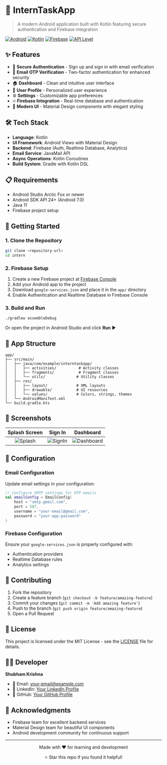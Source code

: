 # 📱 InternTaskApp

> A modern Android application built with Kotlin featuring secure authentication and Firebase integration

[![Android](https://img.shields.io/badge/Platform-Android-green.svg)](https://developer.android.com/)
[![Kotlin](https://img.shields.io/badge/Language-Kotlin-blue.svg)](https://kotlinlang.org/)
[![Firebase](https://img.shields.io/badge/Backend-Firebase-orange.svg)](https://firebase.google.com/)
[![API Level](https://img.shields.io/badge/API-24+-brightgreen.svg)](https://developer.android.com/guide/topics/manifest/uses-sdk-element.html#ApiLevels)

## ✨ Features

- 🔐 **Secure Authentication** - Sign up and sign in with email verification
- 📧 **Email OTP Verification** - Two-factor authentication for enhanced security  
- 🏠 **Dashboard** - Clean and intuitive user interface
- 👤 **User Profile** - Personalized user experience
- ⚙️ **Settings** - Customizable app preferences
- 🔥 **Firebase Integration** - Real-time database and authentication
- 📱 **Modern UI** - Material Design components with elegant styling

## 🛠️ Tech Stack

- **Language**: Kotlin
- **UI Framework**: Android Views with Material Design
- **Backend**: Firebase (Auth, Realtime Database, Analytics)
- **Email Service**: JavaMail API
- **Async Operations**: Kotlin Coroutines
- **Build System**: Gradle with Kotlin DSL

## 📋 Requirements

- Android Studio Arctic Fox or newer
- Android SDK API 24+ (Android 7.0)
- Java 11
- Firebase project setup

## 🚀 Getting Started

### 1. Clone the Repository
```bash
git clone <repository-url>
cd intern
```

### 2. Firebase Setup
1. Create a new Firebase project at [Firebase Console](https://console.firebase.google.com/)
2. Add your Android app to the project
3. Download `google-services.json` and place it in the `app/` directory
4. Enable Authentication and Realtime Database in Firebase Console

### 3. Build and Run
```bash
./gradlew assembleDebug
```

Or open the project in Android Studio and click **Run** ▶️

## 📱 App Structure

```
app/
├── src/main/
│   ├── java/com/example/interntaskapp/
│   │   ├── activities/          # Activity classes
│   │   ├── fragments/           # Fragment classes
│   │   └── utils/              # Utility classes
│   ├── res/
│   │   ├── layout/             # XML layouts
│   │   ├── drawable/           # UI resources
│   │   └── values/             # Colors, strings, themes
│   └── AndroidManifest.xml
└── build.gradle.kts
```

## 🎨 Screenshots

| Splash Screen | Sign In | Dashboard |
|:-------------:|:-------:|:---------:|
| ![Splash](https://via.placeholder.com/200x400/4CAF50/FFFFFF?text=Splash) | ![SignIn](https://via.placeholder.com/200x400/2196F3/FFFFFF?text=Sign+In) | ![Dashboard](https://via.placeholder.com/200x400/FF9800/FFFFFF?text=Dashboard) |

## 🔧 Configuration

### Email Configuration
Update email settings in your configuration:
```kotlin
// Configure SMTP settings for OTP emails
val emailConfig = EmailConfig(
    host = "smtp.gmail.com",
    port = 587,
    username = "your-email@gmail.com",
    password = "your-app-password"
)
```

### Firebase Configuration
Ensure your `google-services.json` is properly configured with:
- Authentication providers
- Realtime Database rules
- Analytics settings

## 🤝 Contributing

1. Fork the repository
2. Create a feature branch (`git checkout -b feature/amazing-feature`)
3. Commit your changes (`git commit -m 'Add amazing feature'`)
4. Push to the branch (`git push origin feature/amazing-feature`)
5. Open a Pull Request

## 📄 License

This project is licensed under the MIT License - see the [LICENSE](LICENSE) file for details.

## 👨‍💻 Developer

**Shubham Krishna**

- 📧 Email: [your-email@example.com](mailto:your-email@example.com)
- 💼 LinkedIn: [Your LinkedIn Profile](https://linkedin.com/in/yourprofile)
- 🐙 GitHub: [Your GitHub Profile](https://github.com/yourusername)

## 🙏 Acknowledgments

- Firebase team for excellent backend services
- Material Design team for beautiful UI components
- Android development community for continuous support

---

<div align="center">
  <p>Made with ❤️ for learning and development</p>
  <p>⭐ Star this repo if you found it helpful!</p>
</div>